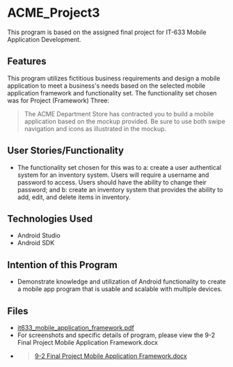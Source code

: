 # ACME_Project3
This program is based on the assigned final project for IT-633 Mobile Application Development.

## Features
This program utilizes fictitious business requirements and design a mobile application to meet a business's needs based on the selected mobile application framework and functionality set. The functionality set chosen was for Project (Framework) Three:
> The ACME Department Store has contracted you to build a mobile application based on the mockup provided. Be sure to use both swipe navigation and icons as illustrated in the mockup. 

## User Stories/Functionality
- The functionality set chosen for this was to a: create a user authentical system for an inventory system. Users will require a username and password to access. Users should have the ability to change their password; and b: create an inventory system that provides the ability to add, edit, and delete items in inventory.

## Technologies Used
- Android Studio
- Android SDK

## Intention of this Program
- Demonstrate knowledge and utilization of Android functionality to create a mobile app program that is usable and scalable with multiple devices.

## Files
- [it633_mobile_application_framework.pdf](https://github.com/OkinawanEvergreen/ACME_Project3/files/9079349/it633_mobile_application_framework.pdf)
- For screenshots and specific details of program, please view the 9-2 Final Project Mobile Application Framework.docx
- > [9-2 Final Project Mobile Application Framework.docx](https://github.com/OkinawanEvergreen/ACME_Project3/files/9079351/9-2.Final.Project.Mobile.Application.Framework.docx)
